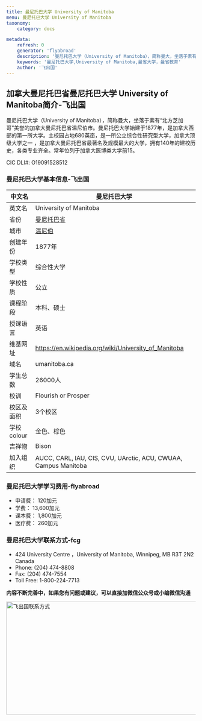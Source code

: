 ```yaml
---
title: 曼尼托巴大学 University of Manitoba
menu: 曼尼托巴大学 University of Manitoba
taxonomy:
    category: docs

metadata:
    refresh: 0
    generator: 'flyabroad'
    description: '曼尼托巴大学（University of Manitoba），简称曼大，坐落于素有“北方芝加哥”美誉的加拿大曼尼托巴省温尼伯市。曼尼托巴大学始建于1877年，是加拿大西部的第一所大学。'
    keywords: '曼尼托巴大学,University of Manitoba,曼省大学，曼省教育'
    author: '飞出国'
---
```

## 加拿大曼尼托巴省曼尼托巴大学 University of Manitoba简介-飞出国

曼尼托巴大学（University of Manitoba），简称曼大，坐落于素有“北方芝加哥”美誉的加拿大曼尼托巴省温尼伯市。曼尼托巴大学始建于1877年，是加拿大西部的第一所大学。主校园占地680英亩，是一所公立综合性研究型大学，加拿大顶级大学之一 ，是加拿大曼尼托巴省最著名及规模最大的大学，拥有140年的建校历史，各类专业齐全。常年位列于加拿大医博类大学前15。

CIC DLI#: O19091528512

### 曼尼托巴大学基本信息-飞出国

中文名 |  曼尼托巴大学
----|--------
英文名 |  University of Manitoba
省份 | [曼尼托巴省]
城市 | [温尼伯]
创建年份 | 1877年
学校类型 | 综合性大学
学校性质 | 公立
课程阶段 | 本科、硕士
授课语言 | 英语
维基网址 | https://en.wikipedia.org/wiki/University_of_Manitoba
域名 | umanitoba.ca
学生总数 | 26000人
校训 | Flourish or Prosper
校区及面积 | 3个校区
学校colour | 金色、棕色
吉祥物 | Bison
加入组织 |AUCC, CARL, IAU, CIS, CVU, UArctic, ACU, CWUAA, Campus Manitoba

### 曼尼托巴大学学习费用-flyabroad

* 申请费： 120加元
* 学费： 13,600加元
* 课本费： 1,800加元
* 医疗费： 260加元

### 曼尼托巴大学联系方式-fcg

* 424 University Centre ，University of Manitoba, Winnipeg, MB R3T 2N2 Canada
* Phone: (204) 474-8808 
* Fax: (204) 474-7554 
* Toll Free: 1-800-224-7713

**内容不断完善中，如果您有问题或建议，可以直接加微信公众号或小编微信沟通**

<img src="http://wx1.sinaimg.cn/mw1024/892c310fly1fgkvndf1s9j20p008d0v3.jpg" width = "900" height = "300" alt="飞出国联系方式" align=center />

 [曼尼托巴省]:/ca/mb
 [温尼伯]:/ca/mb/Winnipeg